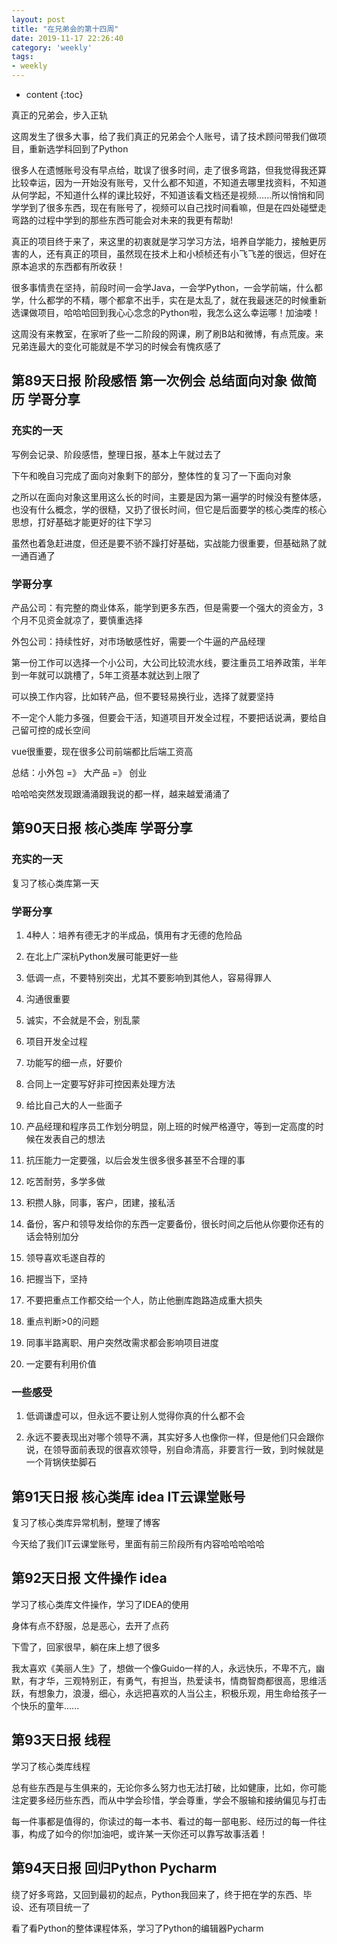 ```yaml
---
layout: post
title: "在兄弟会的第十四周"
date: 2019-11-17 22:26:40
category: 'weekly'
tags:
- weekly
---
```

* content
{:toc}

真正的兄弟会，步入正轨












这周发生了很多大事，给了我们真正的兄弟会个人账号，请了技术顾问带我们做项目，重新选学科回到了Python

很多人在遗憾账号没有早点给，耽误了很多时间，走了很多弯路，但我觉得我还算比较幸运，因为一开始没有账号，又什么都不知道，不知道去哪里找资料，不知道从何学起，不知道什么样的课比较好，不知道该看文档还是视频......所以悄悄和同学学到了很多东西，现在有账号了，视频可以自己找时间看嘛，但是在四处碰壁走弯路的过程中学到的那些东西可能会对未来的我更有帮助!

真正的项目终于来了，来这里的初衷就是学习学习方法，培养自学能力，接触更厉害的人，还有真正的项目，虽然现在技术上和小桢桢还有小飞飞差的很远，但好在原本追求的东西都有所收获！

很多事情贵在坚持，前段时间一会学Java，一会学Python，一会学前端，什么都学，什么都学的不精，哪个都拿不出手，实在是太乱了，就在我最迷茫的时候重新选课做项目，哈哈哈回到我心心念念的Python啦，我怎么这么幸运哪！加油喽！

这周没有来教室，在家听了些一二阶段的网课，刷了刷B站和微博，有点荒废。来兄弟连最大的变化可能就是不学习的时候会有愧疚感了



## 第89天日报 阶段感悟 第一次例会 总结面向对象 做简历 学哥分享




### 充实的一天

写例会记录、阶段感悟，整理日报，基本上午就过去了

下午和晚自习完成了面向对象剩下的部分，整体性的复习了一下面向对象

之所以在面向对象这里用这么长的时间，主要是因为第一遍学的时候没有整体感，也没有什么概念，学的很糙，又扔了很长时间，但它是后面要学的核心类库的核心思想，打好基础才能更好的往下学习

虽然也着急赶进度，但还是要不骄不躁打好基础，实战能力很重要，但基础熟了就一通百通了


### 学哥分享

产品公司：有完整的商业体系，能学到更多东西，但是需要一个强大的资金方，3个月不见资金就凉了，要慎重选择

外包公司：持续性好，对市场敏感性好，需要一个牛逼的产品经理

第一份工作可以选择一个小公司，大公司比较流水线，要注重员工培养政策，半年到一年就可以跳槽了，5年工资基本就达到上限了

可以换工作内容，比如转产品，但不要轻易换行业，选择了就要坚持

不一定个人能力多强，但要会干活，知道项目开发全过程，不要把话说满，要给自己留可控的成长空间

vue很重要，现在很多公司前端都比后端工资高

总结：小外包 =》 大产品 =》 创业

哈哈哈突然发现跟涌涌跟我说的都一样，越来越爱涌涌了



## 第90天日报 核心类库 学哥分享











### 充实的一天

复习了核心类库第一天


### 学哥分享
1. 4种人：培养有德无才的半成品，慎用有才无德的危险品

2. 在北上广深杭Python发展可能更好一些

3. 低调一点，不要特别突出，尤其不要影响到其他人，容易得罪人

4. 沟通很重要

5. 诚实，不会就是不会，别乱蒙

6. 项目开发全过程

7. 功能写的细一点，好要价

8. 合同上一定要写好非可控因素处理方法

9. 给比自己大的人一些面子

10. 产品经理和程序员工作划分明显，刚上班的时候严格遵守，等到一定高度的时候在发表自己的想法

11. 抗压能力一定要强，以后会发生很多很多甚至不合理的事

12. 吃苦耐劳，多学多做

13. 积攒人脉，同事，客户，团建，接私活

14. 备份，客户和领导发给你的东西一定要备份，很长时间之后他从你要你还有的话会特别加分

15. 领导喜欢毛遂自荐的

16. 把握当下，坚持

17. 不要把重点工作都交给一个人，防止他删库跑路造成重大损失

18. 重点判断>0的问题

19. 同事半路离职、用户突然改需求都会影响项目进度

20. 一定要有利用价值

### 一些感受
1. 低调谦虚可以，但永远不要让别人觉得你真的什么都不会

2. 永远不要表现出对哪个领导不满，其实好多人也像你一样，但是他们只会跟你说，在领导面前表现的很喜欢领导，别自命清高，非要言行一致，到时候就是一个背锅侠垫脚石




## 第91天日报 核心类库 idea IT云课堂账号





复习了核心类库异常机制，整理了博客

今天给了我们IT云课堂账号，里面有前三阶段所有内容哈哈哈哈哈



## 第92天日报 文件操作 idea 






学习了核心类库文件操作，学习了IDEA的使用

身体有点不舒服，总是恶心，去开了点药

下雪了，回家很早，躺在床上想了很多

我太喜欢《美丽人生》了，想做一个像Guido一样的人，永远快乐，不卑不亢，幽默，有才华，三观特别正，有勇气，有担当，热爱读书，情商智商都很高，思维活跃，有想象力，浪漫，细心，永远把喜欢的人当公主，积极乐观，用生命给孩子一个快乐的童年......



## 第93天日报 线程






学习了核心类库线程


总有些东西是与生俱来的，无论你多么努力也无法打破，比如健康，比如，你可能注定要多经历些东西，而从中学会珍惜，学会尊重，学会不服输和接纳偏见与打击

每一件事都是值得的，你读过的每一本书、看过的每一部电影、经历过的每一件往事，构成了如今的你!加油吧，或许某一天你还可以靠写故事活着！





## 第94天日报 回归Python Pycharm

绕了好多弯路，又回到最初的起点，Python我回来了，终于把在学的东西、毕设、还有项目统一了

看了看Python的整体课程体系，学习了Python的编辑器Pycharm





